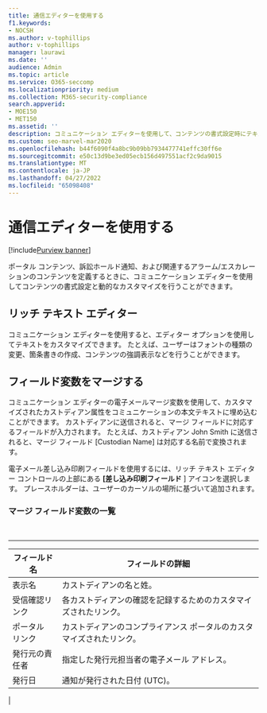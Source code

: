 ```yaml
---
title: 通信エディターを使用する
f1.keywords:
- NOCSH
ms.author: v-tophillips
author: v-tophillips
manager: laurawi
ms.date: ''
audience: Admin
ms.topic: article
ms.service: O365-seccomp
ms.localizationpriority: medium
ms.collection: M365-security-compliance
search.appverid:
- MOE150
- MET150
ms.assetid: ''
description: コミュニケーション エディターを使用して、コンテンツの書式設定時にテキスト変数とマージ フィールド変数を変更します。
ms.custom: seo-marvel-mar2020
ms.openlocfilehash: b44f6090f4a8bc9b09bb7934477741effc30ff6e
ms.sourcegitcommit: e50c13d9be3ed05ecb156d497551acf2c9da9015
ms.translationtype: MT
ms.contentlocale: ja-JP
ms.lasthandoff: 04/27/2022
ms.locfileid: "65098408"
---
```

# <a name="use-the-communications-editor"></a>通信エディターを使用する

[!include[Purview banner](../includes/purview-rebrand-banner.md)]

ポータル コンテンツ、訴訟ホールド通知、および関連するアラーム/エスカレーションのコンテンツを定義するときに、コミュニケーション エディターを使用してコンテンツの書式設定と動的なカスタマイズを行うことができます。

## <a name="rich-text-editor"></a>リッチ テキスト エディター

コミュニケーション エディターを使用すると、エディター オプションを使用してテキストをカスタマイズできます。 たとえば、ユーザーはフォントの種類の変更、箇条書きの作成、コンテンツの強調表示などを行うことができます。

## <a name="merge-field-variables"></a>フィールド変数をマージする

コミュニケーション エディターの電子メールマージ変数を使用して、カスタマイズされたカストディアン属性をコミュニケーションの本文テキストに埋め込むことができます。 カストディアンに送信されると、マージ フィールドに対応するフィールドが入力されます。 たとえば、カストディアン John Smith に送信されると、マージ フィールド [Custodian Name] は対応する名前で変換されます。

電子メール差し込み印刷フィールドを使用するには、リッチ テキスト エディター コントロールの上部にある **[差し込み印刷フィールド** ] アイコンを選択します。 プレースホルダーは、ユーザーのカーソルの場所に基づいて追加されます。

### <a name="list-of-merge-field-variables"></a>マージ フィールド変数の一覧

<br>

****

|フィールド名|フィールドの詳細|
|---|---|
|表示名|カストディアンの名と姓。|
|受信確認リンク|各カストディアンの確認を記録するためのカスタマイズされたリンク。|
|ポータル リンク|カストディアンのコンプライアンス ポータルのカスタマイズされたリンク。|
|発行元の責任者|指定した発行元担当者の電子メール アドレス。|
|発行日|通知が発行された日付 (UTC)。|
|
